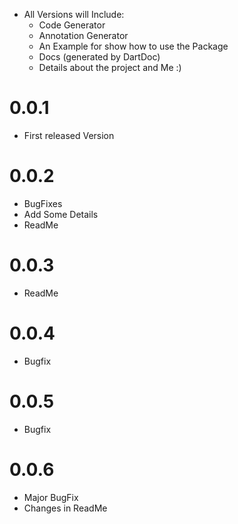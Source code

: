- All Versions will Include:
  - Code Generator
  - Annotation Generator
  - An Example for show how to use the Package
  - Docs (generated by DartDoc)
  - Details about the project and Me :)

# 0.0.1
  - First released Version

# 0.0.2
  - BugFixes
  - Add Some Details
  - ReadMe

# 0.0.3
  - ReadMe

# 0.0.4
  - Bugfix

# 0.0.5
  - Bugfix

# 0.0.6
  - Major BugFix
  - Changes in ReadMe